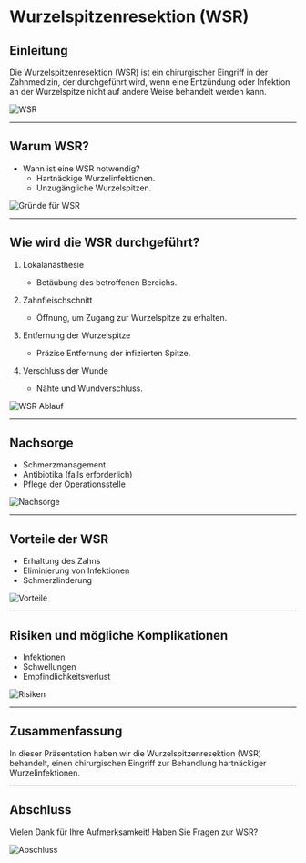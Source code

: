 # Wurzelspitzenresektion (WSR)

## Einleitung
Die Wurzelspitzenresektion (WSR) ist ein chirurgischer Eingriff in der Zahnmedizin, der durchgeführt wird, wenn eine Entzündung oder Infektion an der Wurzelspitze nicht auf andere Weise behandelt werden kann.

![WSR](images/wsr_intro.jpg)

---

## Warum WSR?

- Wann ist eine WSR notwendig?
  - Hartnäckige Wurzelinfektionen.
  - Unzugängliche Wurzelspitzen.

![Gründe für WSR](images/wsr_reasons.jpg)

---

## Wie wird die WSR durchgeführt?

1. Lokalanästhesie
   - Betäubung des betroffenen Bereichs.

2. Zahnfleischschnitt
   - Öffnung, um Zugang zur Wurzelspitze zu erhalten.

3. Entfernung der Wurzelspitze
   - Präzise Entfernung der infizierten Spitze.

4. Verschluss der Wunde
   - Nähte und Wundverschluss.

![WSR Ablauf](images/wsr_process.jpg)

---

## Nachsorge

- Schmerzmanagement
- Antibiotika (falls erforderlich)
- Pflege der Operationsstelle

![Nachsorge](images/wsr_aftercare.jpg)

---

## Vorteile der WSR

- Erhaltung des Zahns
- Eliminierung von Infektionen
- Schmerzlinderung

![Vorteile](images/wsr_benefits.jpg)

---

## Risiken und mögliche Komplikationen

- Infektionen
- Schwellungen
- Empfindlichkeitsverlust

![Risiken](images/wsr_risks.jpg)

---

## Zusammenfassung

In dieser Präsentation haben wir die Wurzelspitzenresektion (WSR) behandelt, einen chirurgischen Eingriff zur Behandlung hartnäckiger Wurzelinfektionen.

---

## Abschluss

Vielen Dank für Ihre Aufmerksamkeit! Haben Sie Fragen zur WSR?

![Abschluss](images/wsr_conclusion.jpg)
